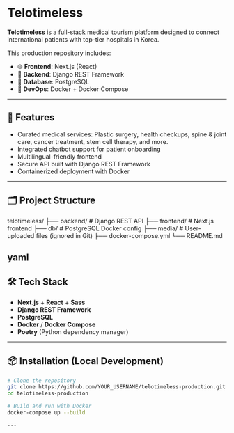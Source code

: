 # Telotimeless

**Telotimeless** is a full-stack medical tourism platform designed to connect international patients with top-tier hospitals in Korea.

This production repository includes:

- 🌐 **Frontend**: Next.js (React)
- 🧠 **Backend**: Django REST Framework
- 🐘 **Database**: PostgreSQL
- 🐳 **DevOps**: Docker + Docker Compose

---

## 🚀 Features

- Curated medical services: Plastic surgery, health checkups, spine & joint care, cancer treatment, stem cell therapy, and more.
- Integrated chatbot support for patient onboarding
- Multilingual-friendly frontend
- Secure API built with Django REST Framework
- Containerized deployment with Docker

---

## 🗂️ Project Structure

telotimeless/
├── backend/ # Django REST API
├── frontend/ # Next.js frontend
├── db/ # PostgreSQL Docker config
├── media/ # User-uploaded files (ignored in Git)
├── docker-compose.yml
└── README.md

yaml
---

## 🛠️ Tech Stack

- **Next.js** + **React** + **Sass**
- **Django REST Framework**
- **PostgreSQL**
- **Docker** / **Docker Compose**
- **Poetry** (Python dependency manager)

---

## 📦 Installation (Local Development)

```bash
# Clone the repository
git clone https://github.com/YOUR_USERNAME/telotimeless-production.git
cd telotimeless-production

# Build and run with Docker
docker-compose up --build

---
